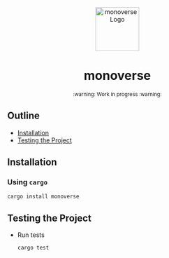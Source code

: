 <div align="center">
  <a href="https://github.com/appcypher/monoverse" target="_blank">
    <img src="https://raw.githubusercontent.com/appcypher/monoverse/main/assets/a_logo.png" alt="monoverse Logo" width="100"></img>
  </a>

  <h1 align="center">monoverse</h1>

  <p>
    <!-- <a href="https://crates.io/crates/monoverse">
      <img src="https://img.shields.io/crates/v/monoverse?label=crates" alt="Crate">
    </a>
    <a href="https://codecov.io/gh/appcypher/monoverse">
      <img src="https://codecov.io/gh/appcypher/monoverse/branch/main/graph/badge.svg?token=SOMETOKEN" alt="Code Coverage"/>
    </a>
    <a href="https://github.com/appcypher/monoverse/actions?query=">
      <img src="https://github.com/appcypher/monoverse/actions/workflows/tests_and_checks.yml/badge.svg" alt="Build Status">
    </a>
    <a href="https://github.com/appcypher/monoverse/blob/main/LICENSE">
      <img src="https://img.shields.io/badge/License-Apache%202.0-blue.svg" alt="License">
    </a>
    <a href="https://docs.rs/monoverse">
      <img src="https://img.shields.io/static/v1?label=Docs&message=docs.rs&color=blue" alt="Docs">
    </a> -->
  </p>
</div>

<div align="center"><sub>:warning: Work in progress :warning:</sub></div>

##

## Outline

- [Installation](#installation)
- [Testing the Project](#testing-the-project)

## Installation

### Using `cargo`

```console
cargo install monoverse
```

## Testing the Project

- Run tests

  ```console
  cargo test
  ```
